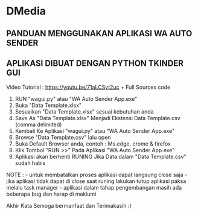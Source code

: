 # DMedia
PANDUAN MENGGUNAKAN APLIKASI WA AUTO SENDER
--------------------------------------------
APLIKASI DIBUAT DENGAN PYTHON TKINDER GUI
-----------------------------------------

Video Tutorial : https://youtu.be/71aLCSyt2uc + Full Sources code


1. RUN "wagui.py" atau "WA Auto Sender App.exe"
2. Buka "Data Template.xlsx"
3. Sesuaikan "Data Template.xlsx" sesuai kebutuhan anda
4. Save As "Data Template.xlsx" Menjadi Ekstensi Data Template.csv (comma delimited)
5. Kembali Ke Aplikasi "wagui.py" atau "WA Auto Sender App.exe"
6. Browse "Data Template.csv" lalu open
7. Buka Default Browser anda, contoh : Ms.edge, crome & firefox
8. Klik Tombol "RUN >>" Pada Aplikasi "WA Auto Sender App.exe"
9. Aplikasi akan berhenti RUNING Jika Data dalam "Data Template.csv" sudah habis


NOTE :
      - untuk membatalkan proses aplikasi dapat langsung close saja
      - jika aplikasi tidak dapat di close saat runing lakukan tutup aplikasi paksa melalu task manager
      - aplikasi dalam tahap pengembangan masih ada beberapa bug dan harap di maklumi

Akhir Kata Semoga bermanfaat dan Terimakasih :)

